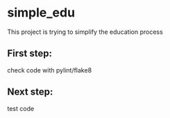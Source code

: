 # simple_edu
This project is trying to simplify the education process
## First step:
check code with pylint/flake8
## Next step:
test code
